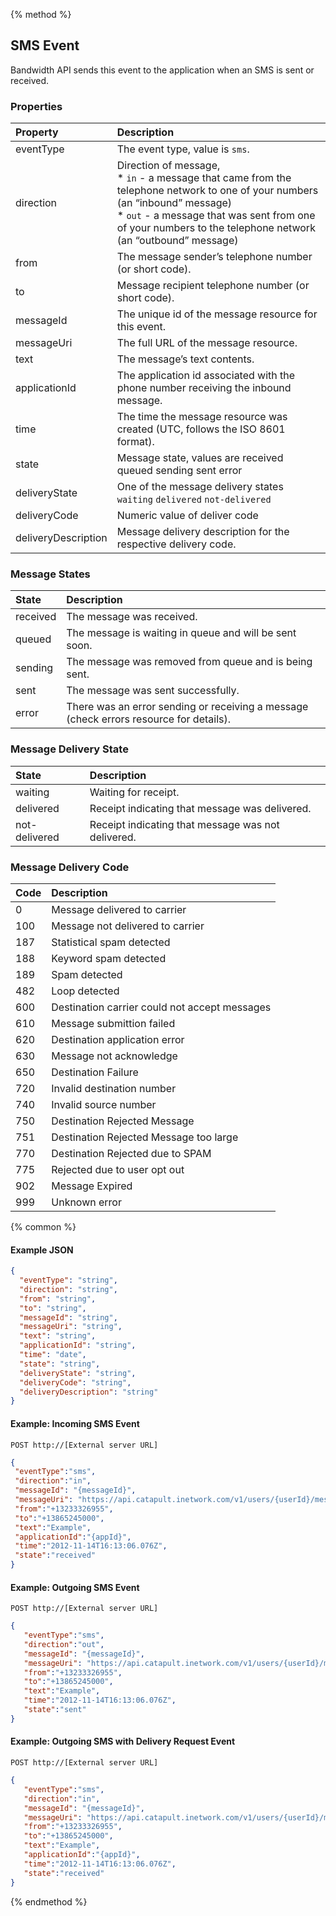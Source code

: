 {% method %}
## SMS Event
Bandwidth API sends this event to the application when an SMS is sent or received.

### Properties
| Property            | Description                                                                                                                                                                                                                                      |
|:--------------------|:-------------------------------------------------------------------------------------------------------------------------------------------------------------------------------------------------------------------------------------------------|
| eventType           | The event type, value is `sms`.                                                                                                                                                                                                                  |
| direction           | Direction of message, <br>* `in` - a message that came from the telephone network to one of your numbers (an “inbound” message) <br> * `out` - a message that was sent from one of your numbers to the telephone network (an “outbound” message) |
| from                | The message sender’s telephone number (or short code).                                                                                                                                                                                           |
| to                  | Message recipient telephone number (or short code).                                                                                                                                                                                              |
| messageId           | The unique id of the message resource for this event.                                                                                                                                                                                            |
| messageUri          | The full URL of the message resource.                                                                                                                                                                                                            |
| text                | The message’s text contents.                                                                                                                                                                                                                     |
| applicationId       | The application id associated with the phone number receiving the inbound message.                                                                                                                                                               |
| time                | The time the message resource was created (UTC, follows the ISO 8601 format).                                                                                                                                                                    |
| state               | Message state, values are received queued sending sent error                                                                                                                                                                                     |
| deliveryState       | One of the message delivery states `waiting` `delivered` `not-delivered`                                                                                                                                                                         |
| deliveryCode        | Numeric value of deliver code                                                                                                                                                                        |
| deliveryDescription | Message delivery description for the respective delivery code.                                                                                                                                                                                   |

### Message States
| State    | Description                                                                            |
|:---------|:---------------------------------------------------------------------------------------|
| received | The message was received.                                                              |
| queued   | The message is waiting in queue and will be sent soon.                                 |
| sending  | The message was removed from queue and is being sent.                                  |
| sent     | The message was sent successfully.                                                     |
| error    | There was an error sending or receiving a message (check errors resource for details). |

### Message Delivery State
| State         | Description                                        |
|:--------------|:---------------------------------------------------|
| waiting       | Waiting for receipt.                               |
| delivered     | Receipt indicating that message was delivered.     |
| not-delivered | Receipt indicating that message was not delivered. |

### Message Delivery Code
| Code | Description                                   |
|:-----|:----------------------------------------------|
| 0    | Message delivered to carrier                  |
| 100  | Message not delivered to carrier              |
| 187  | Statistical spam detected                     |
| 188  | Keyword spam detected                         |
| 189  | Spam detected                                 |
| 482  | Loop detected                                 |
| 600  | Destination carrier could not accept messages |
| 610  | Message submittion failed                     |
| 620  | Destination application error                 |
| 630  | Message not acknowledge                       |
| 650  | Destination Failure                           |
| 720  | Invalid destination number                    |
| 740  | Invalid source number                         |
| 750  | Destination Rejected Message                  |
| 751  | Destination Rejected Message too large        |
| 770  | Destination Rejected due to SPAM              |
| 775  | Rejected due to user opt out                  |
| 902  | Message Expired                               |
| 999  | Unknown error                                 |

{% common %}

#### Example JSON


```json
{
  "eventType": "string",
  "direction": "string",
  "from": "string",
  "to": "string",
  "messageId": "string",
  "messageUri": "string",
  "text": "string",
  "applicationId": "string",
  "time": "date",
  "state": "string",
  "deliveryState": "string",
  "deliveryCode": "string",
  "deliveryDescription": "string"
}
```


#### Example: Incoming SMS Event

```
POST http://[External server URL]
```

```json
{
 "eventType":"sms",
 "direction":"in",
 "messageId": "{messageId}",
 "messageUri": "https://api.catapult.inetwork.com/v1/users/{userId}/messages/{messageId}",
 "from":"+13233326955",
 "to":"+13865245000",
 "text":"Example",
 "applicationId":"{appId}",
 "time":"2012-11-14T16:13:06.076Z",
 "state":"received"
}
```

#### Example: Outgoing SMS Event
```
POST http://[External server URL]
```

```json
{
   "eventType":"sms",
   "direction":"out",
   "messageId": "{messageId}",
   "messageUri": "https://api.catapult.inetwork.com/v1/users/{userId}/messages/{messageId}",
   "from":"+13233326955",
   "to":"+13865245000",
   "text":"Example",
   "time":"2012-11-14T16:13:06.076Z",
   "state":"sent"
}
```
#### Example: Outgoing SMS with Delivery Request Event
```
POST http://[External server URL]
```

```json
{
   "eventType":"sms",
   "direction":"in",
   "messageId": "{messageId}",
   "messageUri": "https://api.catapult.inetwork.com/v1/users/{userId}/messages/{messageId}",
   "from":"+13233326955",
   "to":"+13865245000",
   "text":"Example",
   "applicationId":"{appId}",
   "time":"2012-11-14T16:13:06.076Z",
   "state":"received"
}
```
{% endmethod %}
